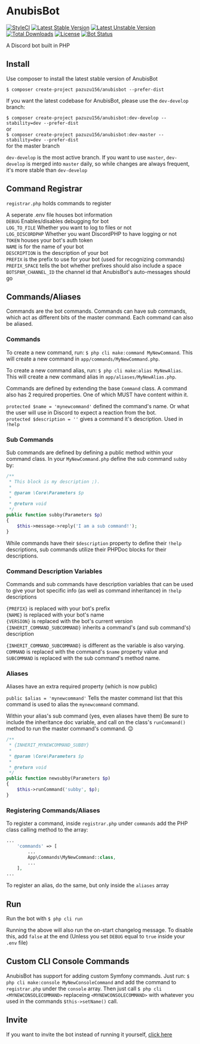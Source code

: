# AnubisBot
[![StyleCI](https://styleci.io/repos/87753072/shield?branch=master)](https://styleci.io/repos/87753072)
[![Latest Stable Version](https://poser.pugx.org/pazuzu156/anubisbot/v/stable?format=flat-square)](https://packagist.org/packages/pazuzu156/anubisbot)
[![Latest Unstable Version](https://poser.pugx.org/pazuzu156/anubisbot/v/unstable?format=flat-square)](https://packagist.org/packages/pazuzu156/anubisbot)
[![Total Downloads](https://poser.pugx.org/pazuzu156/anubisbot/downloads?format=flat-square)](https://packagist.org/packages/pazuzu156/anubisbot)
[![License](https://poser.pugx.org/pazuzu156/anubisbot/license?format=flat-square)](https://packagist.org/packages/pazuzu156/anubisbot)
[![Bot Status](https://api.kalebklein.com/anubisbot/status)](https://api.kalebklein.com/anubisbot/status)

A Discord bot built in PHP

## Install
Use composer to install the latest stable version of AnubisBot

`$ composer create-project pazuzu156/anubisbot --prefer-dist`

If you want the latest codebase for AnubisBot, please use the `dev-develop` branch:

`$ composer create-project pazuzu156/anubisbot:dev-develop --stability=dev --prefer-dist`  
or  
`$ composer create-project pazuzu156/anubisbot:dev-master --stability=dev --prefer-dist`  
for the master branch

`dev-develop` is the most active branch. If you want to use `master`, `dev-develop` is merged into `master` daily, so while changes are always frequent, it's more stable than `dev-develop`

## Command Registrar
`registrar.php` holds commands to register 

A seperate .env file houses bot information  
`DEBUG` Enables/disables debugging for bot  
`LOG_TO_FILE` Whether you want to log to files or not  
`LOG_DISCORDPHP` Whether you want DiscordPHP to have logging or not  
`TOKEN` houses your bot's auth token  
`NAME` is for the name of your bot  
`DESCRIPTION` is the description of your bot  
`PREFIX` is the prefix to use for your bot (used for recognizing commands)  
`PREFIX_SPACE` tells the bot whether prefixes should also include a space  
`BOTSPAM_CHANNEL_ID` the channel id that AnubisBot's auto-messages should go

## Commands/Aliases
Commands are the bot commands. Commands can have sub commands, which act as different bits of the master command. Each command can also be aliased.

### Commands
To create a new command, run: `$ php cli make:command MyNewCommand`. This will create a new command in `app/commands/MyNewCommand.php`.

To create a new command alias, run: `$ php cli make:alias MyNewAlias`. This will create a new command alias in `app/aliases/MyNewAlias.php`.

Commands are defined by extending the base `Command` class. A command also has 2 required properties. One of which MUST have content within it.

`protected $name = 'mynewcommand'` defined the command's name. Or what the user will use in Discord to expect a reaction from the bot.  
`protected $description = ''` gives a command it's description. Used in `!help`

### Sub Commands
Sub commands are defined by defining a public method within your command class. In your `MyNewCommand.php` define the sub command `subby` by:   
```php
/**
 * This block is my description ;).
 *
 * @param \Core\Parameters $p
 *
 * @return void
 */
public function subby(Parameters $p)
{
    $this->message->reply('I am a sub command!');
}
```

While commands have their `$description` property to define their `!help` descriptions, sub commands utilize their PHPDoc blocks for their descriptions.

### Command Description Variables
Commands and sub commands have description variables that can be used to give your bot specific info (as well as command inheritance) in `!help` descriptions

`{PREFIX}` is replaced with your bot's prefix  
`{NAME}` is replaced with your bot's name  
`{VERSION}` is replaced with the bot's current version  
`{INHERIT_COMMAND_SUBCOMMAND}` inherits a command's (and sub command's) description

`{INHERIT_COMMAND_SUBCOMMAND}` is different as the variable is also varying. `COMMAND` is replaced with the command's `$name` property value and `SUBCOMMAND` is replaced with the sub command's method name.

### Aliases
Aliases have an extra required property (which is now public)

`public $alias = 'mynewcommand'` Tells the master command list that this command is used to alias the `mynewcommand` command.

Within your alias's sub command (yes, even aliases have them) Be sure to include the inheritance doc variable, and call on the class's `runCommand()` method to run the master command's command. :wink:

```php
/**
 * {INHERIT_MYNEWCOMMAND_SUBBY}
 *
 * @param \Core\Parameters $p
 *
 * @return void
 */
public function newsubby(Parameters $p)
{
    $this->runCommand('subby', $p);
}
```

### Registering Commands/Aliases
To register a command, inside `registrar.php` under `commands` add the PHP class calling method to the array:

```php
...
    'commands' => [
        ...
        App\Commands\MyNewCommand::class,
        ...
    ],
...
```

To register an alias, do the same, but only inside the `aliases` array

## Run
Run the bot with `$ php cli run`

Running the above will also run the on-start changelog message. To disable this, add `false` at the end (Unless you set `DEBUG` equal to `true` inside your `.env` file)

## Custom CLI Console Commands
AnubisBot has support for adding custom Symfony commands. Just run: `$ php cli make:console MyNewConsoleCommand` and add the command to `registrar.php` under the `console` array. Then just call `$ php cli <MYNEWCONSOLECOMMAND>` replaceing `<MYNEWCONSOLECOMMAND>` with whatever you used in the commands `$this->setName()` call.

## Invite
If you want to invite the bot instead of running it yourself, [click here](https://discordapp.com/oauth2/authorize?client_id=302580156176924672&scope=bot&permissions=36957190)
